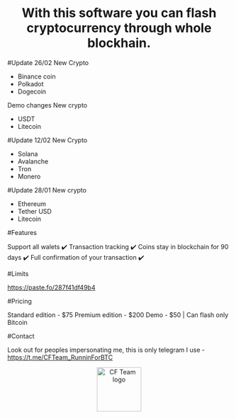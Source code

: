
<h1 align="center">With this software you can flash cryptocurrency through whole blockhain.</h1>

#Update 26/02
New Crypto
- Binance coin
- Polkadot
- Dogecoin

Demo changes
New crypto
- USDT
- Litecoin

#Update 12/02
New Crypto
- Solana
- Avalanche
- Tron
- Monero


#Update 28/01
New crypto
- Ethereum
- Tether USD
- Litecoin


#Features

Support all walets ✔️
Transaction tracking ✔️
Coins stay in blockchain for 90 days ✔️
Full confirmation of your transaction ✔️

#Limits

https://paste.fo/287f41df49b4

#Pricing

Standard edition - $75
Premium edition - $200
Demo - $50 | Can flash only Bitcoin

#Contact

Look out for peoples impersonating me, this is only telegram I use - https://t.me/CFTeam_RunninForBTC


<p align="center">  
<img width="100" src="https://imgur.com/zE3w3l4.png" alt="CF Team logo">
</p>
